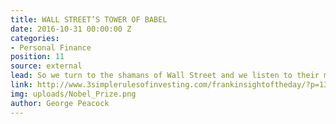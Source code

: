 ```yaml
---
title: WALL STREET’S TOWER OF BABEL
date: 2016-10-31 00:00:00 Z
categories:
- Personal Finance
position: 11
source: external
lead: So we turn to the shamans of Wall Street and we listen to their magical incantations.
link: http://www.3simplerulesofinvesting.com/frankinsightoftheday/?p=1323
img: uploads/Nobel_Prize.png
author: George Peacock
---
```


